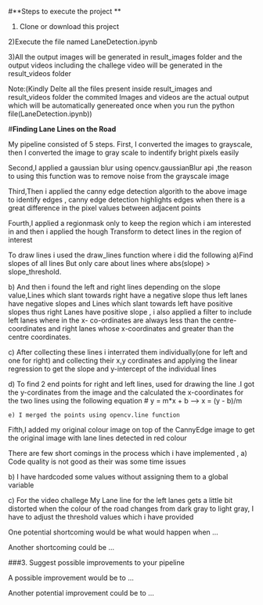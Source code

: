 
#**Steps to execute the project ** 
1) Clone or download this project   

2)Execute the file named LaneDetection.ipynb

3)All the output images will be generated in result_images folder and the output videos including the challege video will be generated     in the result_videos folder

Note:(Kindly Delte all the files present inside result_images and result_videos folder the commited Images and videos are the actual          output which will be automatically genereated once when you run the python file(LaneDetection.ipynb))






#**Finding Lane Lines on the Road** 


My pipeline consisted of 5 steps. First, I converted the images to grayscale, then I converted the image to gray scale to indentify bright pixels  easily

Second,I applied a gaussian blur using opencv.gaussianBlur api ,the reason to using this function was to remove noise from the grayscale image

Third,Then i applied the canny edge detection algorith to the above image to identify edges , canny edge detection highlights edges when there is a great difference in the pixel values between adjacent points

Fourth,I applied a regionmask only to keep the region which i am interested in and then i applied the hough Transform to detect lines in the region of interest 

To draw lines i used the draw_lines function where i did the following 
   a)Find slopes of all lines
     But only care about lines where abs(slope) > slope_threshold.
   
   b) And then i found the left and right lines depending on the slope value,Lines which slant towards right have a negative slope thus       left lanes have negative slopes and Lines which  slant towards left have positive slopes thus right Lanes have positive slope  , i       also applied a filter to include left lanes where in the x- co-ordinates are always less than the centre-coordinates and right           lanes whose x-coordinates and greater than the centre coordinates.
    
   c) After collecting these lines i interrated them individually(one for left and one for right) and collecting their x,y cordinates         and applying the linear regression to get the slope and y-intercept of the individual lines
   
   d) To find 2 end points for right and left lines, used for drawing the line .I got the y-cordinates from the image and the calculated       the x-coordinates for the two lines using the following equation # y = m*x + b --> x = (y - b)/m
    
    e) I merged the points using opencv.line function
    
    
Fifth,I added my original colour image on top of the CannyEdge image to get the original image with lane lines detected in red colour 


There are few short comings in the process which i have implemented ,
   a) Code quality is not good as their was some time issues 
   
   b) I have hardcoded some values without assigning them to a global variable 
   
   c) For the video challege My Lane line for the left lanes gets a little bit distorted when the colour of the road changes from dark         gray to light gray, I have to adjust the threshold values which i have provided 
   
   
   
   
    
 







One potential shortcoming would be what would happen when ... 

Another shortcoming could be ...


###3. Suggest possible improvements to your pipeline

A possible improvement would be to ...

Another potential improvement could be to ...
